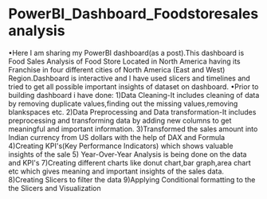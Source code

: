# PowerBI_Dashboard_Foodstoresalesanalysis
•Here I am sharing my PowerBI dashboard(as a post).This dashboard is Food Sales Analysis of Food Store Located in North America having its Franchise in four different cities of North America (East and West) Region.Dashboard is interactive and I have used slicers and timelines and tried to get all possible important insights of dataset on dashboard.
•Prior to building dashboard i have done:
1)Data Cleaning-It includes cleaning of data by removing duplicate values,finding out the missing values,removing blankspaces etc.
2)Data Preprocessing and Data transformation-It includes preprocessing and transforming data by adding new columns to get meaningful and important information.
3)Transformed the sales amount into Indian currency from US dollars with the help of DAX and Formula
4)Creating KPI's(Key Performance Indicators) which shows valuable insights of the sale
5) Year-Over-Year Analysis is being done on the data and KPI's
7)Creating different charts like donut chart,bar graph,area chart etc which gives meaning and important insights of the sales data.
8)Creating Slicers to filter the data
9)Applying Conditional formatting to the the Slicers and Visualization
